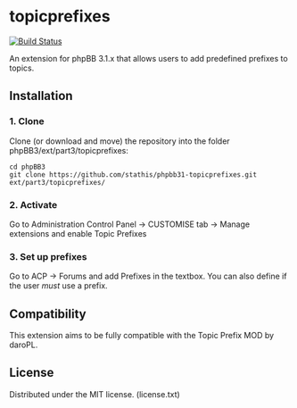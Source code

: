 topicprefixes
=========================
[![Build Status](https://travis-ci.org/stathis/phpbb31-topicprefixes.svg?branch=master)](https://travis-ci.org/stathis/phpbb31-topicprefixes)

An extension for phpBB 3.1.x that allows users to add predefined prefixes to topics.

## Installation

### 1. Clone
Clone (or download and move) the repository into the folder phpBB3/ext/part3/topicprefixes:

```
cd phpBB3
git clone https://github.com/stathis/phpbb31-topicprefixes.git ext/part3/topicprefixes/
```

### 2. Activate
Go to Administration Control Panel -> CUSTOMISE tab -> Manage extensions and enable Topic Prefixes


### 3. Set up prefixes
Go to ACP -> Forums and add Prefixes in the textbox. You can also define if the user _must_ use a prefix.


## Compatibility
This extension aims to be fully compatible with the Topic Prefix MOD by daroPL.


## License
Distributed under the MIT license. (license.txt)